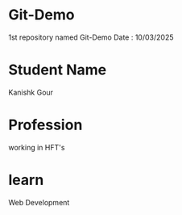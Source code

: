 # Git-Demo
1st repository named Git-Demo Date : 10/03/2025


# Student Name 
Kanishk Gour

# Profession 
working in HFT's

# learn
Web Development